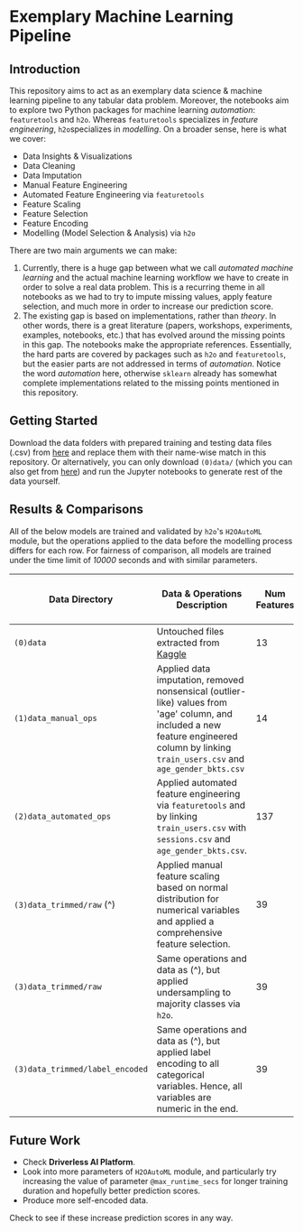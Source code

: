 # Exemplary Machine Learning Pipeline

## Introduction
This repository aims to act as an exemplary data science & machine learning pipeline to any tabular data problem. Moreover, the notebooks aim to explore two Python packages for machine learning *automation*: `featuretools` and `h2o`. Whereas `featuretools` specializes in *feature engineering*, `h2o`specializes in *modelling*. On a broader sense, here is what we cover:
* Data Insights & Visualizations
* Data Cleaning
* Data Imputation
* Manual Feature Engineering
* Automated Feature Engineering via `featuretools`
* Feature Scaling
* Feature Selection
* Feature Encoding
* Modelling (Model Selection & Analysis) via `h2o`

There are two main arguments we can make:
1. Currently, there is a huge gap between what we call *automated machine learning* and the actual machine learning workflow we have to create in order to solve a real data problem. This is a recurring theme in all notebooks as we had to try to impute missing values, apply feature selection, and much more in order to increase our prediction score.
2. The existing gap is based on implementations, rather than *theory*. In other words, there is a great literature (papers, workshops, experiments, examples, notebooks, etc.) that has evolved around the missing points in this gap. The notebooks make the appropriate references. Essentially, the hard parts are covered by packages such as `h2o` and `featuretools`, but the easier parts are not addressed in terms of *automation*. Notice the word *automation* here, otherwise `sklearn` already has somewhat complete implementations related to the missing points mentioned in this repository. 

## Getting Started
Download the data folders with prepared training and testing data files (.csv) from [here](https://drive.google.com/drive/folders/1K00YL2QalepHWdEARZkCt7cL_JxVlaNq?usp=sharing) and replace them with their name-wise match in this repository. Or alternatively, you can only download `(0)data/` (which you can also get from [here](https://www.kaggle.com/c/airbnb-recruiting-new-user-bookings)) and run the Jupyter notebooks to generate rest of the data yourself.

## Results & Comparisons
All of the below models are trained and validated by `h2o`'s `H2OAutoML` module, but the operations applied to the data before the modelling process differs for each row. For fairness of comparison, all models are trained under the time limit of *10000* seconds and with similar parameters.

| Data Directory | Data & Operations Description | Num Features | Best Model | Maximum Prediction Accuracy (%) |
| -------------- | ----------------------------- | ------------ | ---------- | --------------------------- | 
| `(0)data` | Untouched files extracted from [Kaggle](https://www.kaggle.com/c/airbnb-recruiting-new-user-bookings) | 13 | Stacked Ensemble | 56.19 |
| `(1)data_manual_ops` | Applied data imputation, removed nonsensical (outlier-like) values from 'age' column, and included a new feature engineered column by linking `train_users.csv` and `age_gender_bkts.csv` | 14 | Stacked Ensemble | 62.54 |
| `(2)data_automated_ops` | Applied automated feature engineering via `featuretools` and by linking `train_users.csv` with `sessions.csv` and `age_gender_bkts.csv`. | 137 | XGBoost | 68.85 |
| `(3)data_trimmed/raw` (^)| Applied manual feature scaling based on normal distribution for numerical variables and applied a comprehensive feature selection.  | 39 | XGBoost | 71.58 |
| `(3)data_trimmed/raw` | Same operations and data as (^), but applied undersampling to majority classes via `h2o`. | 39 | XGBoost | 71.44 |
| `(3)data_trimmed/label_encoded` | Same operations and data as (^), but applied label encoding to all categorical variables. Hence, all variables are numeric in the end. | 39 | Stacked Ensemble | **72.10** |

## Future Work
* Check **Driverless AI Platform**.
* Look into more parameters of `H2OAutoML` module, and particularly try increasing the value of parameter `@max_runtime_secs` for longer training duration and hopefully better prediction scores.
* Produce more self-encoded data.

Check to see if these increase prediction scores in any way.
